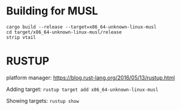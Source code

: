 # Building for MUSL
```
cargo build --release --target=x86_64-unknown-linux-musl
cd target/x86_64-unknown-linux-musl/release
strip vtail
```

# RUSTUP
platform manager: https://blog.rust-lang.org/2016/05/13/rustup.html

Adding target: `rustup target add x86_64-unknown-linux-musl`

Showing targets: `rustup show`
